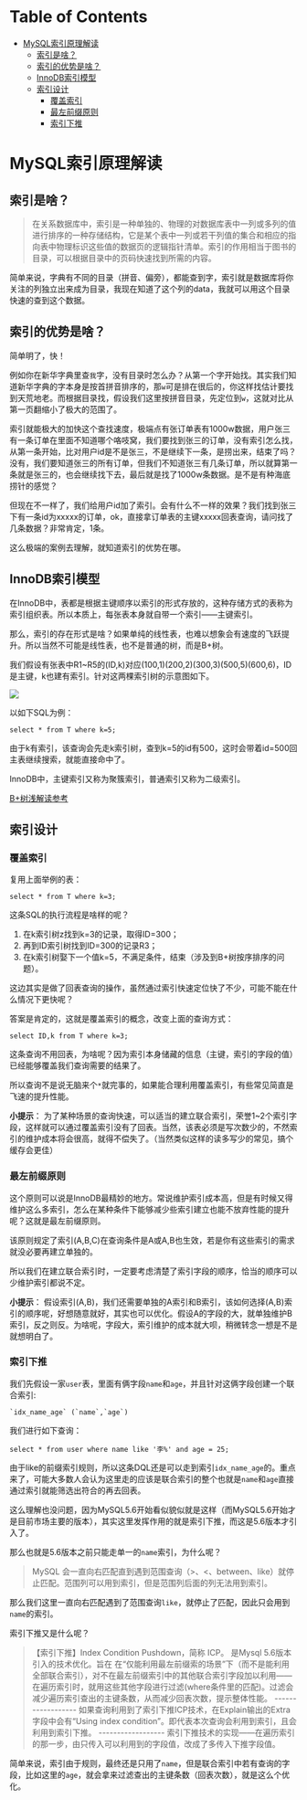 # Table of Contents

* [MySQL索引原理解读](#mysql索引原理解读)
    * [索引是啥？](#索引是啥？)
    * [索引的优势是啥？](#索引的优势是啥？)
    * [InnoDB索引模型](#innodb索引模型)
    * [索引设计](#索引设计)
        * [覆盖索引](#覆盖索引)
        * [最左前缀原则](#最左前缀原则)
        * [索引下推](#索引下推)


# MySQL索引原理解读

## 索引是啥？

> 在关系数据库中，索引是一种单独的、物理的对数据库表中一列或多列的值进行排序的一种存储结构，它是某个表中一列或若干列值的集合和相应的指向表中物理标识这些值的数据页的逻辑指针清单。索引的作用相当于图书的目录，可以根据目录中的页码快速找到所需的内容。

简单来说，字典有不同的目录（拼音、偏旁），都能查到字，索引就是数据库将你关注的列独立出来成为目录，我现在知道了这个列的data，我就可以用这个目录快速的查到这个数据。


## 索引的优势是啥？

简单明了，快！

例如你在新华字典里查`我`字，没有目录时怎么办？从第一个字开始找。其实我们知道新华字典的字本身是按首拼音排序的，那`w`可是排在很后的，你这样找估计要找到天荒地老。而根据目录找，假设我们这里按拼音目录，先定位到`w`，这就对比从第一页翻缩小了极大的范围了。

索引就能极大的加快这个查找速度，极端点有张订单表有1000w数据，用户张三有一条订单在里面不知道哪个咯吱窝，我们要找到张三的订单，没有索引怎么找，从第一条开始，比对用户id是不是张三，不是继续下一条，是捞出来，结束了吗？没有，我们要知道张三的所有订单，但我们不知道张三有几条订单，所以就算第一条就是张三的，也会继续找下去，最后就是找了1000w条数据。是不是有种海底捞针的感觉？

但现在不一样了，我们给用户id加了索引。会有什么不一样的效果？我们找到张三下有一条id为xxxxx的订单，ok，直接拿订单表的主键xxxxx回表查询，请问找了几条数据？非常肯定，1条。

这么极端的案例去理解，就知道索引的优势在哪。

## InnoDB索引模型

在InnoDB中，表都是根据主键顺序以索引的形式存放的，这种存储方式的表称为索引组织表。所以本质上，每张表本身就自带一个索引——主键索引。

那么，索引的存在形式是啥？如果单纯的线性表，也难以想象会有速度的飞跃提升。所以当然不可能是线性表，也不是普通的树，而是B+树。

我们假设有张表中R1~R5的(ID,k)对应(100,1)(200,2)(300,3)(500,5)(600,6)，ID是主键，k也建有索引。针对这两棵索引树的示意图如下。

![](http://img.yelizi.top/06939f1c-517a-4cdc-9c05-313a96e40e6a.jpg$xyz)


以如下SQL为例：

```
select * from T where k=5;
```

由于k有索引，该查询会先走k索引树，查到k=5的id有500，这时会带着id=500回主表继续搜索，就能直接命中了。

InnoDB中，主键索引又称为聚簇索引，普通索引又称为二级索引。

[B+树浅解读参考](https://zhuanlan.zhihu.com/p/54102723)

## 索引设计

### 覆盖索引

复用上面举例的表：

```
select * from T where k=3;
```

这条SQL的执行流程是啥样的呢？

1. 在k索引树z找到k=3的记录，取得ID=300；
2. 再到ID索引树找到ID=300的记录R3；
3. 在k索引树娶下一个值k=5，不满足条件，结束（涉及到B+树按序排序的问题）。

这边其实是做了回表查询的操作，虽然通过索引快速定位快了不少，可能不能在什么情况下更快呢？

答案是肯定的，这就是覆盖索引的概念，改变上面的查询方式：

```
select ID,k from T where k=3;
```

这条查询不用回表，为啥呢？因为索引本身储藏的信息（主键，索引的字段的值）已经能够覆盖我们查询需要的结果了。

所以查询不是说无脑来个`*`就完事的，如果能合理利用覆盖索引，有些常见简直是飞速的提升性能。

**小提示**： 为了某种场景的查询快速，可以适当的建立联合索引，荣誉1~2个索引字段，这样就可以通过覆盖索引没有了回表。当然，该表必须是写次数少的，不然索引的维护成本将会很高，就得不偿失了。（当然类似这样的读多写少的常见，搞个缓存会更佳）

### 最左前缀原则

这个原则可以说是InnoDB最精妙的地方。常说维护索引成本高，但是有时候又得维护这么多索引，怎么在某种条件下能够减少些索引建立也能不放弃性能的提升呢？这就是最左前缀原则。

该原则规定了索引(A,B,C)在查询条件是A或A,B也生效，若是你有这些索引的需求就没必要再建立单独的。

所以我们在建立联合索引时，一定要考虑清楚了索引字段的顺序，恰当的顺序可以少维护索引都说不定。

**小提示**： 假设索引(A,B)，我们还需要单独的A索引和B索引，该如何选择(A,B)索引的顺序呢，好想随意就好，其实也可以优化。假设A的字段的大，就单独维护B索引，反之则反。为啥呢，字段大，索引维护的成本就大呗，稍微转念一想是不是就想明白了。


### 索引下推

我们先假设一家`user`表，里面有俩字段`name`和`age`，并且针对这俩字段创建一个联合索引:
```
`idx_name_age` (`name`,`age`)
```

我们进行如下查询：

```
select * from user where name like '李%' and age = 25;
```

由于like的前缀索引规则，所以这条DQL还是可以走到索引`idx_name_age`的。重点来了，可能大多数人会认为这里走的应该是联合索引的整个也就是`name`和`age`直接通过索引就能筛选出符合的再去回表。

这么理解也没问题，因为MySQL5.6开始看似貌似就是这样（而MySQL5.6开始才是目前市场主要的版本），其实这里发挥作用的就是索引下推，而这是5.6版本才引入了。

那么也就是5.6版本之前只能走单一的`name`索引，为什么呢？

> MySQL 会一直向右匹配直到遇到范围查询（>、<、between、like）就停止匹配。范围列可以用到索引，但是范围列后面的列无法用到索引。

那么我们这里一直向右匹配遇到了范围查询`like`，就停止了匹配，因此只会用到`name`的索引。


索引下推又是什么呢？

>【索引下推】Index Condition Pushdown，简称 ICP。 是Mysql 5.6版本引入的技术优化。旨在 在“仅能利用最左前缀索的场景”下（而不是能利用全部联合索引），对不在最左前缀索引中的其他联合索引字段加以利用——在遍历索引时，就用这些其他字段进行过滤(where条件里的匹配)。过滤会减少遍历索引查出的主键条数，从而减少回表次数，提示整体性能。 ------------------ 如果查询利用到了索引下推ICP技术，在Explain输出的Extra字段中会有“Using index condition”。即代表本次查询会利用到索引，且会利用到索引下推。 ------------------ 索引下推技术的实现——在遍历索引的那一步，由只传入可以利用到的字段值，改成了多传入下推字段值。

简单来说，索引由于规则，最终还是只用了`name`，但是联合索引中若有查询的字段，比如这里的`age`，就会拿来过滤查出的主键条数（回表次数），就是这么个优化。